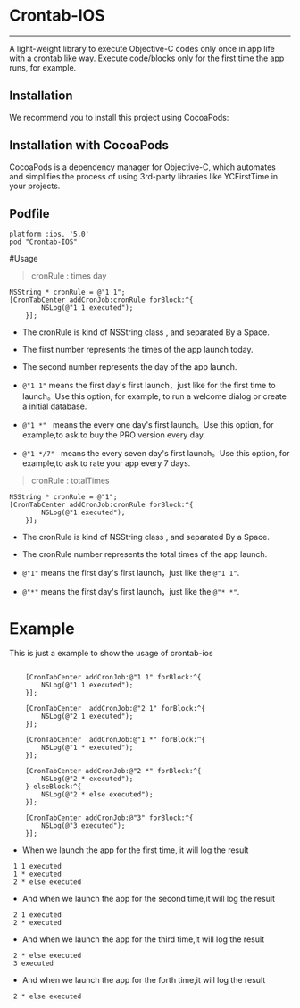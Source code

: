 # Crontab-IOS
___

A light-weight library to execute Objective-C codes only once in app life with a crontab like way. Execute code/blocks only for the first time the app runs, for example.


## Installation

We recommend you to install this project using CocoaPods:

## Installation with CocoaPods

CocoaPods is a dependency manager for Objective-C, which automates and simplifies the process of using 3rd-party libraries like YCFirstTime in your projects.

## Podfile

```
platform :ios, '5.0'
pod "Crontab-IOS"
```
#Usage

> cronRule : times day

```
NSString * cronRule = @"1 1";
[CronTabCenter addCronJob:cronRule forBlock:^{
        NSLog(@"1 1 executed");
    }];
```

* The cronRule is kind of NSString class , and separated By a Space.

* The first number represents the times of the app launch today.

* The second number represents the day of the app launch.

* `@"1 1"` means the first day's first launch，just like for the first time to launch。Use this option, for example, to run a welcome dialog or create a initial database.

* `@"1 *" `  means the every one day's first launch。Use this option, for example,to ask to buy the PRO version every day.

* `@"1 */7" `  means the every seven day's first launch。Use this option, for example,to ask to rate your app every 7 days.

> cronRule : totalTimes

```
NSString * cronRule = @"1";
[CronTabCenter addCronJob:cronRule forBlock:^{
        NSLog(@"1 executed");
    }];
```
* The cronRule is kind of NSString class , and separated By a Space.

* The cronRule number represents the total times of the app launch.

* `@"1"` means the first day's first launch，just like the `@"1 1"`.

* `@"*"` means the first day's first launch，just like the `@"* *"`.

# Example 

This is just a example to show the usage of crontab-ios

```
    
    [CronTabCenter addCronJob:@"1 1" forBlock:^{
        NSLog(@"1 1 executed");
    }];
    
    [CronTabCenter  addCronJob:@"2 1" forBlock:^{
        NSLog(@"2 1 executed");
    }];
    
    [CronTabCenter  addCronJob:@"1 *" forBlock:^{
        NSLog(@"1 * executed");
    }];
    
    [CronTabCenter addCronJob:@"2 *" forBlock:^{
        NSLog(@"2 * executed");
    } elseBlock:^{
        NSLog(@"2 * else executed");
    }];
    
    [CronTabCenter addCronJob:@"3" forBlock:^{
        NSLog(@"3 executed");
    }];
```


* When we  launch the app for the first time, it will log the result

```
 1 1 executed
 1 * executed
 2 * else executed
```


* And when we  launch the app for the second time,it will log the result

```
 2 1 executed
 2 * executed
```


* And when we  launch the app for the third time,it will log the result

```
 2 * else executed
 3 executed
```


* And when we  launch the app for the forth time,it will log the result

```
 2 * else executed
```